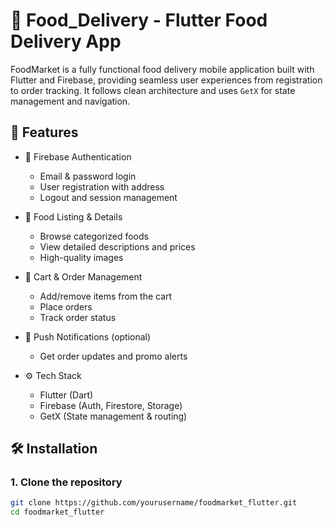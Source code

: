 



# 🍔 Food_Delivery - Flutter Food Delivery App

FoodMarket is a fully functional food delivery mobile application built with Flutter and Firebase, providing seamless user experiences from registration to order tracking. It follows clean architecture and uses `GetX` for state management and navigation.

## 🚀 Features

- 🔐 Firebase Authentication
  - Email & password login
  - User registration with address
  - Logout and session management

- 🍕 Food Listing & Details
  - Browse categorized foods
  - View detailed descriptions and prices
  - High-quality images

- 🛒 Cart & Order Management
  - Add/remove items from the cart
  - Place orders
  - Track order status

- 🔔 Push Notifications (optional)
  - Get order updates and promo alerts

- ⚙️ Tech Stack
  - Flutter (Dart)
  - Firebase (Auth, Firestore, Storage)
  - GetX (State management & routing)

## 🛠 Installation

### 1. Clone the repository

```bash
git clone https://github.com/yourusername/foodmarket_flutter.git
cd foodmarket_flutter
